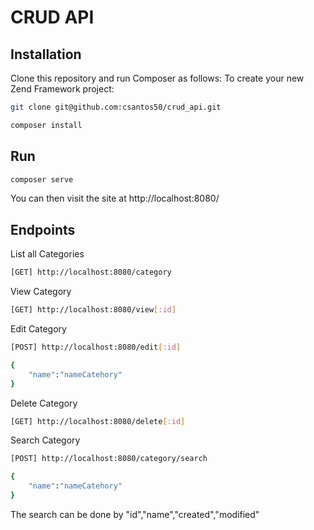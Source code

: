 # CRUD API

## Installation

Clone this repository and run Composer as follows:
To create your new Zend Framework project:

```bash
git clone git@github.com:csantos50/crud_api.git

composer install
```

## Run

```bash
composer serve
```
 You can then visit the site at http://localhost:8080/


## Endpoints

List all Categories
```bash
[GET] http://localhost:8080/category
```

View Category
```bash
[GET] http://localhost:8080/view[:id]
```

Edit Category
```bash
[POST] http://localhost:8080/edit[:id]

{
    "name":"nameCatehory"
}
```

Delete Category
```bash
[GET] http://localhost:8080/delete[:id]
```

Search Category
```bash
[POST] http://localhost:8080/category/search

{
    "name":"nameCatehory"
}
```
The search can be done by "id","name","created","modified"
